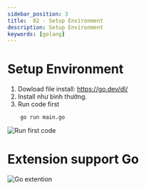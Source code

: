 ```yaml
---
sidebar_position: 3
title:  02 - Setup Environment
description: Setup Environment
keywords: [golang]
---
```


# Setup Environment

1. Dowload file install: https://go.dev/dl/
2. Install như bình thường.
3. Run code first

```
    go run main.go
```

![Run first code](/img/image.png)

# Extension support Go

![Go extention](/img/extenstion.png)

